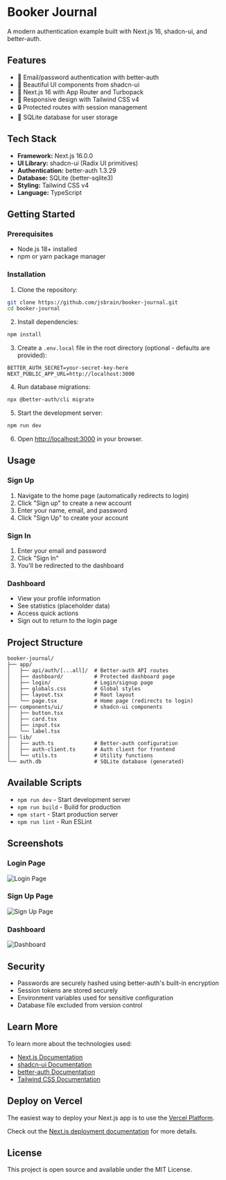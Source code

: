 # Booker Journal

A modern authentication example built with Next.js 16, shadcn-ui, and better-auth.

## Features

- 🔐 Email/password authentication with better-auth
- 🎨 Beautiful UI components from shadcn-ui
- 🚀 Next.js 16 with App Router and Turbopack
- 📱 Responsive design with Tailwind CSS v4
- 🔒 Protected routes with session management
- 💾 SQLite database for user storage

## Tech Stack

- **Framework:** Next.js 16.0.0
- **UI Library:** shadcn-ui (Radix UI primitives)
- **Authentication:** better-auth 1.3.29
- **Database:** SQLite (better-sqlite3)
- **Styling:** Tailwind CSS v4
- **Language:** TypeScript

## Getting Started

### Prerequisites

- Node.js 18+ installed
- npm or yarn package manager

### Installation

1. Clone the repository:
```bash
git clone https://github.com/jsbrain/booker-journal.git
cd booker-journal
```

2. Install dependencies:
```bash
npm install
```

3. Create a `.env.local` file in the root directory (optional - defaults are provided):
```env
BETTER_AUTH_SECRET=your-secret-key-here
NEXT_PUBLIC_APP_URL=http://localhost:3000
```

4. Run database migrations:
```bash
npx @better-auth/cli migrate
```

5. Start the development server:
```bash
npm run dev
```

6. Open [http://localhost:3000](http://localhost:3000) in your browser.

## Usage

### Sign Up
1. Navigate to the home page (automatically redirects to login)
2. Click "Sign up" to create a new account
3. Enter your name, email, and password
4. Click "Sign Up" to create your account

### Sign In
1. Enter your email and password
2. Click "Sign In"
3. You'll be redirected to the dashboard

### Dashboard
- View your profile information
- See statistics (placeholder data)
- Access quick actions
- Sign out to return to the login page

## Project Structure

```
booker-journal/
├── app/
│   ├── api/auth/[...all]/  # Better-auth API routes
│   ├── dashboard/          # Protected dashboard page
│   ├── login/              # Login/signup page
│   ├── globals.css         # Global styles
│   ├── layout.tsx          # Root layout
│   └── page.tsx            # Home page (redirects to login)
├── components/ui/          # shadcn-ui components
│   ├── button.tsx
│   ├── card.tsx
│   ├── input.tsx
│   └── label.tsx
├── lib/
│   ├── auth.ts             # Better-auth configuration
│   ├── auth-client.ts      # Auth client for frontend
│   └── utils.ts            # Utility functions
└── auth.db                 # SQLite database (generated)
```

## Available Scripts

- `npm run dev` - Start development server
- `npm run build` - Build for production
- `npm start` - Start production server
- `npm run lint` - Run ESLint

## Screenshots

### Login Page
![Login Page](https://github.com/user-attachments/assets/8b9f1416-95a5-48a8-99dd-8d2b6fd52d6a)

### Sign Up Page
![Sign Up Page](https://github.com/user-attachments/assets/e1e8d230-c0cd-4d24-87dc-06c12c912514)

### Dashboard
![Dashboard](https://github.com/user-attachments/assets/98138612-f152-46a9-9417-3230296d3692)

## Security

- Passwords are securely hashed using better-auth's built-in encryption
- Session tokens are stored securely
- Environment variables used for sensitive configuration
- Database file excluded from version control

## Learn More

To learn more about the technologies used:

- [Next.js Documentation](https://nextjs.org/docs)
- [shadcn-ui Documentation](https://ui.shadcn.com)
- [better-auth Documentation](https://www.better-auth.com)
- [Tailwind CSS Documentation](https://tailwindcss.com/docs)

## Deploy on Vercel

The easiest way to deploy your Next.js app is to use the [Vercel Platform](https://vercel.com/new?utm_medium=default-template&filter=next.js&utm_source=create-next-app&utm_campaign=create-next-app-readme).

Check out the [Next.js deployment documentation](https://nextjs.org/docs/app/building-your-application/deploying) for more details.

## License

This project is open source and available under the MIT License.
